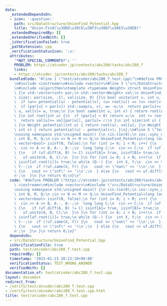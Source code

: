 ```yaml
---
data:
  _extendedDependsOn:
  - icon: ':question:'
    path: src/DataStructure/UnionFind_Potential.hpp
    title: "Union-Find(\u30DD\u30C6\u30F3\u30B7\u30E3\u30EB)"
  _extendedRequiredBy: []
  _extendedVerifiedWith: []
  _isVerificationFailed: true
  _pathExtension: cpp
  _verificationStatusIcon: ':x:'
  attributes:
    '*NOT_SPECIAL_COMMENTS*': ''
    PROBLEM: https://atcoder.jp/contests/abc280/tasks/abc280_f
    links:
    - https://atcoder.jp/contests/abc280/tasks/abc280_f
  bundledCode: "#line 1 \"test/atcoder/abc280_f.test.cpp\"\n#define PROBLEM \"https://atcoder.jp/contests/abc280/tasks/abc280_f\"\
    \n#include <iostream>\n#include <vector>\n#line 3 \"src/DataStructure/UnionFind_Potential.hpp\"\
    \n#include <algorithm>\ntemplate <typename Weight> struct UnionFind_Potential\
    \ {\n std::vector<int> par;\n std::vector<Weight> val;\n UnionFind_Potential(int\
    \ size): par(size, -1), val(size, 0) {}\n bool unite(int v, int u, Weight w) {\n\
    \  if (w+= potential(u) - potential(v); (u= root(u)) == (v= root(v))) return false;\n\
    \  if (par[u] > par[v]) std::swap(u, v), w= -w;\n  return par[u]+= par[v], par[v]=\
    \ u, val[v]= w, true;\n }\n bool same(int u, int v) { return root(u) == root(v);\
    \ }\n int root(int u) {\n  if (par[u] < 0) return u;\n  int r= root(par[u]);\n\
    \  return val[u]+= val[par[u]], par[u]= r;\n }\n int size(int u) { return -par[root(u)];\
    \ }\n Weight potential(int u) { return root(u), val[u]; }\n Weight diff(int u,\
    \ int v) { return potential(u) - potential(v); }\n};\n#line 5 \"test/atcoder/abc280_f.test.cpp\"\
    \nusing namespace std;\nsigned main() {\n cin.tie(0);\n ios::sync_with_stdio(0);\n\
    \ int N, M, Q;\n cin >> N >> M >> Q;\n UnionFind_Potential<long long> uf(N);\n\
    \ vector<bool> isinf(N, false);\n for (int i= 0; i < M; i++) {\n  int A, B;\n\
    \  cin >> A >> B, A--, B--;\n  long long C;\n  cin >> C;\n  if (uf.same(A, B))\
    \ {\n   if (uf.diff(A, B) != C) isinf[A]= true, isinf[B]= true;\n  } else {\n\
    \   uf.unite(A, B, C);\n  }\n }\n for (int i= 0; i < N; i++)\n  if (isinf[i])\
    \ isinf[uf.root(i)]= true;\n while (Q--) {\n  int X, Y;\n  cin >> X >> Y, X--,\
    \ Y--;\n  if (!uf.same(X, Y)) {\n   cout << \"nan\" << '\\n';\n  } else if (isinf[uf.root(X)])\
    \ {\n   cout << \"inf\" << '\\n';\n  } else {\n   cout << uf.diff(X, Y) << '\\\
    n';\n  }\n }\n return 0;\n}\n"
  code: "#define PROBLEM \"https://atcoder.jp/contests/abc280/tasks/abc280_f\"\n#include\
    \ <iostream>\n#include <vector>\n#include \"src/DataStructure/UnionFind_Potential.hpp\"\
    \nusing namespace std;\nsigned main() {\n cin.tie(0);\n ios::sync_with_stdio(0);\n\
    \ int N, M, Q;\n cin >> N >> M >> Q;\n UnionFind_Potential<long long> uf(N);\n\
    \ vector<bool> isinf(N, false);\n for (int i= 0; i < M; i++) {\n  int A, B;\n\
    \  cin >> A >> B, A--, B--;\n  long long C;\n  cin >> C;\n  if (uf.same(A, B))\
    \ {\n   if (uf.diff(A, B) != C) isinf[A]= true, isinf[B]= true;\n  } else {\n\
    \   uf.unite(A, B, C);\n  }\n }\n for (int i= 0; i < N; i++)\n  if (isinf[i])\
    \ isinf[uf.root(i)]= true;\n while (Q--) {\n  int X, Y;\n  cin >> X >> Y, X--,\
    \ Y--;\n  if (!uf.same(X, Y)) {\n   cout << \"nan\" << '\\n';\n  } else if (isinf[uf.root(X)])\
    \ {\n   cout << \"inf\" << '\\n';\n  } else {\n   cout << uf.diff(X, Y) << '\\\
    n';\n  }\n }\n return 0;\n}"
  dependsOn:
  - src/DataStructure/UnionFind_Potential.hpp
  isVerificationFile: true
  path: test/atcoder/abc280_f.test.cpp
  requiredBy: []
  timestamp: '2023-01-23 20:22:10+09:00'
  verificationStatus: TEST_WRONG_ANSWER
  verifiedWith: []
documentation_of: test/atcoder/abc280_f.test.cpp
layout: document
redirect_from:
- /verify/test/atcoder/abc280_f.test.cpp
- /verify/test/atcoder/abc280_f.test.cpp.html
title: test/atcoder/abc280_f.test.cpp
---
```

